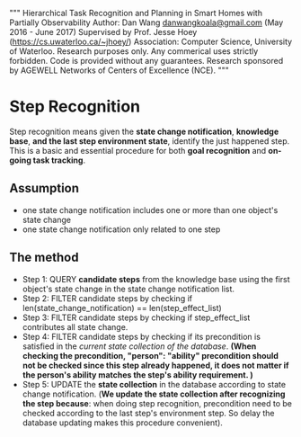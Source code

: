 """
Hierarchical Task Recognition and Planning in Smart Homes with Partially Observability
Author: Dan Wang danwangkoala@gmail.com (May 2016 - June 2017)
Supervised by Prof. Jesse Hoey (https://cs.uwaterloo.ca/~jhoey/)
Association: Computer Science, University of Waterloo.
Research purposes only. Any commerical uses strictly forbidden.
Code is provided without any guarantees.
Research sponsored by AGEWELL Networks of Centers of Excellence (NCE).
"""




Step Recognition
================
Step recognition means given the **state change notification**, **knowledge base**, **and the last step environment state**,  identify the just happened step. This is a basic and essential procedure for both **goal recognition** and **on-going task tracking**. 

Assumption
----------

 - one state change notification includes one or more than one object's state change
 - one state change notification only related to one step


The method
----------

 - Step 1: QUERY **candidate steps** from the knowledge base using the first object's state change in the state change notification list.
 - Step 2: FILTER candidate steps by checking if len(state_change_notification) == len(step_effect_list)
 - Step 3: FILTER candidate steps by checking if step_effect_list contributes all state change. 
 - Step 4: FILTER candidate steps by checking if its precondition is satisfied in the *current state collection of the database*. **(When checking the precondition, "person": "ability" precondition should not be checked since this step already happened, it does not matter if the person's ability matches the step's ability requirement. )**
 - Step 5: UPDATE the **state collection** in the database according to state change notification. (**We update the state collection after recognizing the step because**: when doing step recognition, precondition need to be checked according to the last step's environment step. So delay the database updating makes this procedure convenient). 

